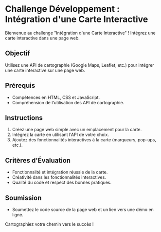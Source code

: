 # Challenge Développement : Intégration d'une Carte Interactive

Bienvenue au challenge "Intégration d'une Carte Interactive" ! Intégrez une carte interactive dans une page web.

## Objectif

Utilisez une API de cartographie (Google Maps, Leaflet, etc.) pour intégrer une carte interactive sur une page web.

## Prérequis

- Compétences en HTML, CSS et JavaScript.
- Compréhension de l'utilisation des API de cartographie.

## Instructions

1. Créez une page web simple avec un emplacement pour la carte.
2. Intégrez la carte en utilisant l'API de votre choix.
3. Ajoutez des fonctionnalités interactives à la carte (marqueurs, pop-ups, etc.).

## Critères d'Évaluation

- Fonctionnalité et intégration réussie de la carte.
- Créativité dans les fonctionnalités interactives.
- Qualité du code et respect des bonnes pratiques.

## Soumission

- Soumettez le code source de la page web et un lien vers une démo en ligne.

Cartographiez votre chemin vers le succès !
